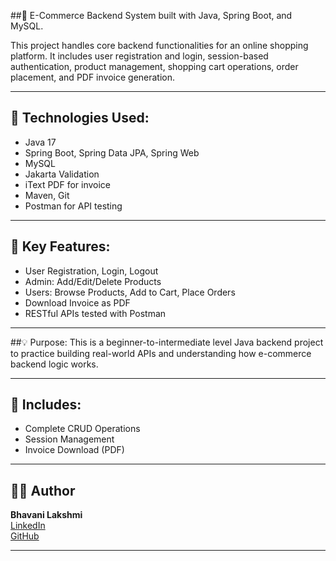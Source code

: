 ##🛒 E-Commerce Backend System built with Java, Spring Boot, and MySQL.

This project handles core backend functionalities for an online shopping platform. It includes user registration and login, session-based authentication, product management, shopping cart operations, order placement, and PDF invoice generation.

---

## 🚀 Technologies Used:
- Java 17
- Spring Boot, Spring Data JPA, Spring Web
- MySQL
- Jakarta Validation
- iText PDF for invoice
- Maven, Git
- Postman for API testing
  
---

## 📂  Key Features:
- User Registration, Login, Logout
- Admin: Add/Edit/Delete Products
- Users: Browse Products, Add to Cart, Place Orders
- Download Invoice as PDF
- RESTful APIs tested with Postman

---

##💡 Purpose:
This is a beginner-to-intermediate level Java backend project to practice building real-world APIs and understanding how e-commerce backend logic works.

---

## 📁 Includes:
- Complete CRUD Operations
- Session Management
- Invoice Download (PDF)

---

## 🙋‍♀️ Author

**Bhavani Lakshmi**  
[LinkedIn](https://www.linkedin.com/in/bhavanilakshmi23)  
[GitHub](https://github.com/bhavanilakshmi2001)

---

